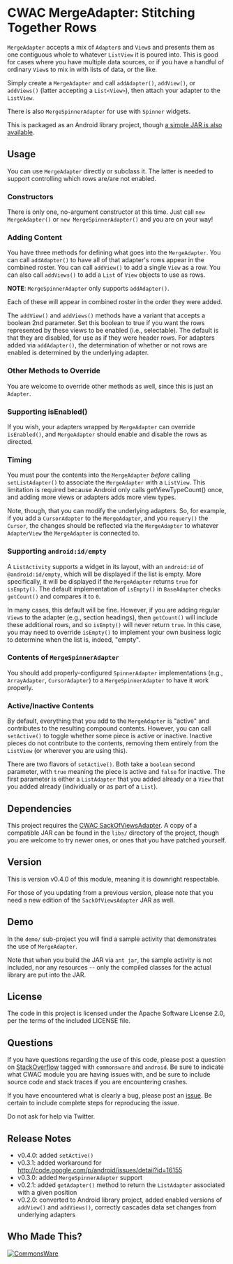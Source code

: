 CWAC MergeAdapter: Stitching Together Rows
==========================================

`MergeAdapter` accepts a mix of `Adapter`s and `View`s and
presents them as one contiguous whole to whatever `ListView`
it is poured into. This is good for cases where you have
multiple data sources, or if you have a handful of ordinary
`View`s to mix in with lists of data, or the like.

Simply create a `MergeAdapter` and call `addAdapter()`,
`addView()`, or `addViews()` (latter accepting a `List<View>`),
then attach your adapter to the `ListView`. 

There is also `MergeSpinnerAdapter` for use with `Spinner`
widgets.

This is packaged as an Android library project, though
[a simple JAR is also available](https://github.com/commonsguy/downloads).

Usage
-----
You can use `MergeAdapter` directly or subclass it. The
latter is needed to support controlling which rows are/are
not enabled.

### Constructors

There is only one, no-argument constructor at this time. Just
call `new MergeAdapter()` or `new MergeSpinnerAdapter()` and
you are on your way!

### Adding Content

You have three methods for defining what goes into the
`MergeAdapter`. You can call `addAdapter()` to have all of that
adapter's rows appear in the combined roster. You can call
`addView()` to add a single `View` as a row. You can also call
`addViews()` to add a `List` of `View` objects to use as rows.

**NOTE**: `MergeSpinnerAdapter` only supports `addAdapter()`.

Each of these will appear in combined roster in the order
they were added.

The `addView()` and `addViews()` methods have a variant that
accepts a boolean 2nd parameter. Set this boolean to true if you
want the rows represented by these views to be enabled (i.e.,
selectable). The default is that they are disabled, for use
as if they were header rows. For adapters added via `addAdapter()`,
the determination of whether or not rows are enabled is determined
by the underlying adapter.

### Other Methods to Override

You are welcome to override other methods as well, since this
is just an `Adapter`.

### Supporting isEnabled()

If you wish, your adapters wrapped by `MergeAdapter` can override `isEnabled()`,
and `MergeAdapter` should enable and disable the rows as directed.

### Timing

You must pour the contents into the `MergeAdapter` *before*
calling `setListAdapter()` to associate the `MergeAdapter`
with a `ListView`. This limitation is required because Android
only calls getViewTypeCount() once, and adding more views or
adapters adds more view types.

Note, though, that you can modify the underlying adapters. So,
for example, if you add a `CursorAdapter` to the `MergeAdapter`,
and you `requery()` the `Cursor`, the changes should be reflected
via the `MergeAdapter` to whatever `AdapterView` the `MergeAdapter`
is connected to.

### Supporting `android:id/empty`

A `ListActivity` supports a widget in its layout, with an `android:id`
of `@android:id/empty`, which will be displayed if the list is
empty. More specifically, it will be displayed if the `MergeAdapter`
returns `true` for `isEmpty()`. The default implementation of
`isEmpty()` in `BaseAdapter` checks `getCount()` and compares it to `0`.

In many cases, this default will be fine. However, if you are
adding regular `View`s to the adapter (e.g., section headings),
then `getCount()` will include these additional rows, and so `isEmpty()`
will never return `true`. In this case, you may need to override
`isEmpty()` to implement your own business logic to determine
when the list is, indeed, "empty".

### Contents of `MergeSpinnerAdapter`

You should add properly-configured `SpinnerAdapter` implementations
(e.g., `ArrayAdapter`, `CursorAdapter`) to a `MergeSpinnerAdapter`
to have it work properly.

### Active/Inactive Contents

By default, everything that you add to the `MergeAdapter` is "active" and
contributes to the resulting compound contents. However, you can call
`setActive()` to toggle whether some piece is active or inactive. Inactive
pieces do not contribute to the contents, removing them entirely from the
`ListView` (or wherever you are using this).

There are two flavors of `setActive()`. Both take a `boolean` second parameter,
with `true` meaning the piece is active and `false` for inactive. The first
parameter is either a `ListAdapter` that you added already or a `View` that
you added already (individually or as part of a `List`).

Dependencies
------------
This project requires the [CWAC SackOfViewsAdapter][sacklist].
A copy of a compatible JAR can be found in the `libs/` directory of
the project, though you are welcome to try newer ones, or
ones that you have patched yourself.

Version
-------
This is version v0.4.0 of this module, meaning it is downright respectable.

For those of you updating from a previous version, please note that you need
a new edition of the `SackOfViewsAdapter` JAR as well.

Demo
----
In the `demo/` sub-project you will find
a sample activity that demonstrates the use of `MergeAdapter`.

Note that when you build the JAR via `ant jar`, the sample
activity is not included, nor any resources -- only the
compiled classes for the actual library are put into the JAR.

License
-------
The code in this project is licensed under the Apache
Software License 2.0, per the terms of the included LICENSE
file.

Questions
---------
If you have questions regarding the use of this code, please post a question
on [StackOverflow](http://stackoverflow.com/questions/ask) tagged with `commonsware` and `android`. Be sure to indicate
what CWAC module you are having issues with, and be sure to include source code 
and stack traces if you are encountering crashes.

If you have encountered what is clearly a bug, please post an [issue](https://github.com/commonsguy/cwac-merge/issues). Be certain to include complete steps
for reproducing the issue.

Do not ask for help via Twitter.

Release Notes
-------------
- v0.4.0: added `setActive()`
- v0.3.1: added workaround for http://code.google.com/p/android/issues/detail?id=16155
- v0.3.0: added `MergeSpinnerAdapter` support
- v0.2.1: added `getAdapter()` method to return the `ListAdapter` associated with a given position
- v0.2.0: converted to Android library project, added enabled versions of `addView()` and `addViews()`, correctly cascades data set changes from underlying adapters

Who Made This?
--------------
<a href="http://commonsware.com">![CommonsWare](http://commonsware.com/images/logo.png)</a>

[sacklist]: http://github.com/commonsguy/cwac-sacklist/tree/master
